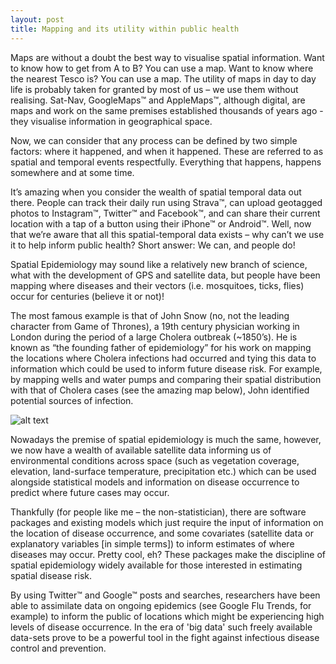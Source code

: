 ```yaml
---
layout: post
title: Mapping and its utility within public health
---
```


Maps are without a doubt the best way to visualise spatial information. Want to know how to get from A to B? You can use a map. Want to know where the nearest Tesco is? You can use a map. The utility of maps in day to day life is probably taken for granted by most of us – we use them without realising. Sat-Nav, GoogleMaps™ and AppleMaps™, although digital, are maps and work on the same premises established thousands of years ago - they visualise information in geographical space.

Now, we can consider that any process can be defined by two simple factors: where it happened, and when it happened. These are referred to as spatial and temporal events respectfully. Everything that happens, happens somewhere and at some time.

It’s amazing when you consider the wealth of spatial temporal data out there. People can track their daily run using Strava™, can upload geotagged photos to Instagram™, Twitter™ and Facebook™, and can share their current location with a tap of a button using their iPhone™ or Android™. Well, now that we’re aware that all this spatial-temporal data exists – why can’t we use it to help inform public health? Short answer: We can, and people do!

Spatial Epidemiology may sound like a relatively new branch of science, what with the development of GPS and satellite data, but people have been mapping where diseases and their vectors (i.e. mosquitoes, ticks, flies) occur for centuries (believe it or not)!

The most famous example is that of John Snow (no, not the leading character from Game of Thrones), a 19th century physician working in London during the period of a large Cholera outbreak (~1850’s). He is known as “the founding father of epidemiology” for his work on mapping the locations where Cholera infections had occurred and tying this data to information which could be used to inform future disease risk. For example, by mapping wells and water pumps and comparing their spatial distribution with that of Cholera cases (see the amazing map below), John identified potential sources of infection.

![alt text](https://upload.wikimedia.org/wikipedia/commons/2/27/Snow-cholera-map-1.jpg)

Nowadays the premise of spatial epidemiology is much the same, however, we now have a wealth of available satellite data informing us of environmental conditions across space (such as vegetation coverage, elevation, land-surface temperature, precipitation etc.) which can be used alongside statistical models and information on disease occurrence to predict where future cases may occur. 

Thankfully (for people like me – the non-statistician), there are software packages and existing models which just require the input of information on the location of disease occurrence, and some covariates (satellite data or explanatory variables [in simple terms]) to inform estimates of where diseases may occur. Pretty cool, eh? These packages make the discipline of spatial epidemiology widely available for those interested in estimating spatial disease risk.

By using Twitter™ and Google™ posts and searches, researchers have been able to assimilate data on ongoing epidemics (see Google Flu Trends, for example) to inform the public of locations which might be experiencing high levels of disease occurrence. In the era of 'big data' such freely available data-sets prove to be a powerful tool in the fight against infectious disease control and prevention.
